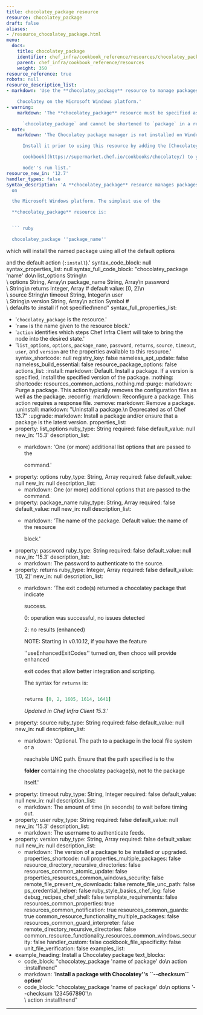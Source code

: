 ```yaml
---
title: chocolatey_package resource
resource: chocolatey_package
draft: false
aliases:
- /resource_chocolatey_package.html
menu:
  docs:
    title: chocolatey_package
    identifier: chef_infra/cookbook_reference/resources/chocolatey_package chocolatey_package
    parent: chef_infra/cookbook_reference/resources
    weight: 350
resource_reference: true
robots: null
resource_description_list:
- markdown: 'Use the **chocolatey_package** resource to manage packages using

    Chocolatey on the Microsoft Windows platform.'
- warning:
    markdown: 'The **chocolatey_package** resource must be specified as

      `chocolatey_package` and cannot be shortened to `package` in a recipe.'
- note:
    markdown: 'The Chocolatey package manager is not installed on Windows by default.

      Install it prior to using this resource by adding the [Chocolatey

      cookbook](https://supermarket.chef.io/cookbooks/chocolatey/) to your

      node''s run list.'
resource_new_in: '12.7'
handler_types: false
syntax_description: 'A **chocolatey_package** resource manages packages using Chocolatey
  on

  the Microsoft Windows platform. The simplest use of the

  **chocolatey_package** resource is:


  ``` ruby

  chocolatey_package ''package_name''

  ```


  which will install the named package using all of the default options

  and the default action (`:install`).'
syntax_code_block: null
syntax_properties_list: null
syntax_full_code_block: "chocolatey_package 'name' do\n  list_options      String\n\
  \  options           String, Array\n  package_name      String, Array\n  password\
  \          String\n  returns           Integer, Array # default value: [0, 2]\n\
  \  source            String\n  timeout           String, Integer\n  user       \
  \       String\n  version           String, Array\n  action            Symbol #\
  \ defaults to :install if not specified\nend"
syntax_full_properties_list:
- '`chocolatey_package` is the resource.'
- '`name` is the name given to the resource block.'
- '`action` identifies which steps Chef Infra Client will take to bring the node into
  the desired state.'
- '`list_options`, `options`, `package_name`, `password`, `returns`, `source`, `timeout`,
  `user`, and `version` are the properties available to this resource.'
syntax_shortcode: null
registry_key: false
nameless_apt_update: false
nameless_build_essential: false
resource_package_options: false
actions_list:
  :install:
    markdown: Default. Install a package. If a version is specified, install the specified
      version of the package.
  :nothing:
    shortcode: resources_common_actions_nothing.md
  :purge:
    markdown: Purge a package. This action typically removes the configuration files
      as well as the package.
  :reconfig:
    markdown: Reconfigure a package. This action requires a response file.
  :remove:
    markdown: Remove a package.
  :uninstall:
    markdown: "Uninstall a package.\n Deprecated as of Chef 13.7"
  :upgrade:
    markdown: Install a package and/or ensure that a package is the latest version.
properties_list:
- property: list_options
  ruby_type: String
  required: false
  default_value: null
  new_in: '15.3'
  description_list:
  - markdown: 'One (or more) additional list options that are passed to the

      command.'
- property: options
  ruby_type: String, Array
  required: false
  default_value: null
  new_in: null
  description_list:
  - markdown: One (or more) additional options that are passed to the command.
- property: package_name
  ruby_type: String, Array
  required: false
  default_value: null
  new_in: null
  description_list:
  - markdown: 'The name of the package. Default value: the name of the resource

      block.'
- property: password
  ruby_type: String
  required: false
  default_value: null
  new_in: '15.3'
  description_list:
  - markdown: The password to authenticate to the source.
- property: returns
  ruby_type: Integer, Array
  required: false
  default_value: '[0, 2]'
  new_in: null
  description_list:
  - markdown: 'The exit code(s) returned a chocolatey package that indicate

      success.


      0: operation was successful, no issues detected


      2: no results (enhanced)


      NOTE: Starting in v0.10.12, if you have the feature

      ''useEnhancedExitCodes'' turned on, then choco will provide enhanced

      exit codes that allow better integration and scripting.


      The syntax for `returns` is:


      ``` ruby

      returns [0, 2, 1605, 1614, 1641]

      ```


      *Updated in Chef Infra Client 15.3.*'
- property: source
  ruby_type: String
  required: false
  default_value: null
  new_in: null
  description_list:
  - markdown: 'Optional. The path to a package in the local file system or a

      reachable UNC path. Ensure that the path specified is to the

      **folder** containing the chocolatey package(s), not to the package

      itself.'
- property: timeout
  ruby_type: String, Integer
  required: false
  default_value: null
  new_in: null
  description_list:
  - markdown: The amount of time (in seconds) to wait before timing out.
- property: user
  ruby_type: String
  required: false
  default_value: null
  new_in: '15.3'
  description_list:
  - markdown: The username to authenticate feeds.
- property: version
  ruby_type: String, Array
  required: false
  default_value: null
  new_in: null
  description_list:
  - markdown: The version of a package to be installed or upgraded.
properties_shortcode: null
properties_multiple_packages: false
resource_directory_recursive_directories: false
resources_common_atomic_update: false
properties_resources_common_windows_security: false
remote_file_prevent_re_downloads: false
remote_file_unc_path: false
ps_credential_helper: false
ruby_style_basics_chef_log: false
debug_recipes_chef_shell: false
template_requirements: false
resources_common_properties: true
resources_common_notification: true
resources_common_guards: true
common_resource_functionality_multiple_packages: false
resources_common_guard_interpreter: false
remote_directory_recursive_directories: false
common_resource_functionality_resources_common_windows_security: false
handler_custom: false
cookbook_file_specificity: false
unit_file_verification: false
examples_list:
- example_heading: Install a Chocolatey package
  text_blocks:
  - code_block: "chocolatey_package 'name of package' do\n  action :install\nend"
  - markdown: '**Install a package with Chocolatey''s \`\`--checksum\`\` option**'
  - code_block: "chocolatey_package 'name of package' do\n  options '--checksum 1234567890'\n\
      \  action :install\nend"

---
```

